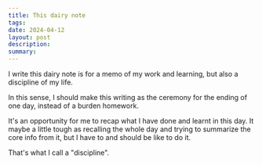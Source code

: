 ```yaml
---
title: This dairy note
tags: 
date: 2024-04-12
layout: post
description: 
summary:
---
```


I write this dairy note is for a memo of my work and learning, but also a discipline of my life.

In this sense, I should make this writing as the ceremony for the ending of one day, instead of a burden homework.

It's an opportunity for me to recap what I have done and learnt in this day. It maybe a little tough as recalling the whole day and trying to summarize the core info from it, but I have to and should be like to do it.

That's what I call a "discipline". 
